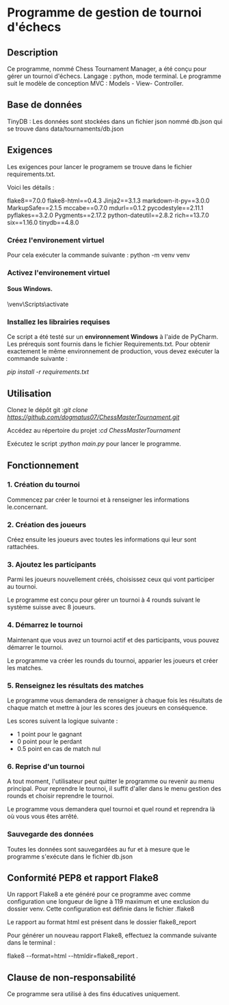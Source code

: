 # Programme de gestion de tournoi d'échecs 

## Description
Ce programme, nommé  Chess Tournament Manager, a été conçu pour gérer un tournoi d'échecs. Langage : python, mode terminal. Le programme suit le modèle de conception MVC : Models - View- Controller.

## Base de données
TinyDB : Les données sont stockées dans un fichier json nommé db.json qui se trouve dans data/tournaments/db.json

## Exigences

Les exigences pour lancer le programem se trouve dans le fichier requirements.txt. 

Voici les détails : 

flake8==7.0.0
flake8-html==0.4.3
Jinja2==3.1.3
markdown-it-py==3.0.0
MarkupSafe==2.1.5
mccabe==0.7.0
mdurl==0.1.2
pycodestyle==2.11.1
pyflakes==3.2.0
Pygments==2.17.2
python-dateutil==2.8.2
rich==13.7.0
six==1.16.0
tinydb==4.8.0

### Créez l'environement virtuel 

Pour cela exécuter la commande suivante : python -m venv venv

### Activez l'environement virtuel
#### Sous Windows.

\venv\Scripts\activate


### Installez les librairies requises
Ce script a été testé sur un **environnement Windows** à l'aide de PyCharm.  Les prérequis sont fournis dans le fichier Requirements.txt.  Pour obtenir exactement le même environnement de production, vous devez exécuter la commande suivante :

*pip install -r requirements.txt*

## Utilisation

Clonez le dépôt git :*git clone https://github.com/dogmatus07/ChessMasterTournament.git*

Accédez au répertoire du projet :*cd ChessMasterTournament*

Exécutez le script :*python main.py* pour lancer le programme.

## Fonctionnement

### 1. Création du tournoi

Commencez par créer le tournoi et à renseigner les informations le.concernant.
 
### 2. Création des joueurs
Créez ensuite les joueurs avec toutes les informations qui leur sont rattachées. 

### 3. Ajoutez les participants
Parmi les joueurs nouvellement créés, choisissez ceux qui vont participer au tournoi. 

Le programme est conçu pour gérer un tournoi à 4 rounds suivant le système suisse avec 8 joueurs. 

### 4. Démarrez le tournoi
Maintenant que vous avez un tournoi actif et des participants, vous pouvez démarrer le tournoi. 

Le programme va créer les rounds du tournoi, apparier les joueurs et créer les matches. 

### 5. Renseignez les résultats des matches
Le programme vous demandera de renseigner à chaque fois les résultats de chaque match et mettre à jour les scores des joueurs en conséquence. 

Les scores suivent la logique suivante : 
+ 1 point pour le gagnant
+ 0 point pour le perdant
+ 0.5 point en cas de match nul

### 6. Reprise d'un tournoi
A tout moment, l'utilisateur peut quitter le programme ou revenir au menu principal. Pour reprendre le tournoi, il suffit d'aller dans le menu gestion des rounds et choisir reprendre le tournoi. 

Le programme vous demandera quel tournoi et quel round et reprendra là où vous vous êtes arrêté. 

### Sauvegarde des données

Toutes les données sont sauvegardées au fur et à mesure que le programme s'exécute dans le fichier db.json

## Conformité PEP8 et rapport Flake8

Un rapport Flake8 a ete généré pour ce programme avec comme configuration une longueur de ligne à 119 maximum et une exclusion du dossier venv.
Cette configuration est définie dans le fichier .flake8

Le rapport au format html est présent dans le dossier flake8_report

Pour générer un nouveau rapport Flake8, effectuez la commande suivante dans le terminal : 

flake8 --format=html --htmldir=flake8_report .

## Clause de non-responsabilité
Ce programme sera utilisé à des fins éducatives uniquement.
